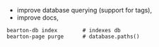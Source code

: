 - improve database querying (support for tags),
- improve docs,

```
bearton-db index        # indexes db
bearton-page purge      # database.paths()
```
